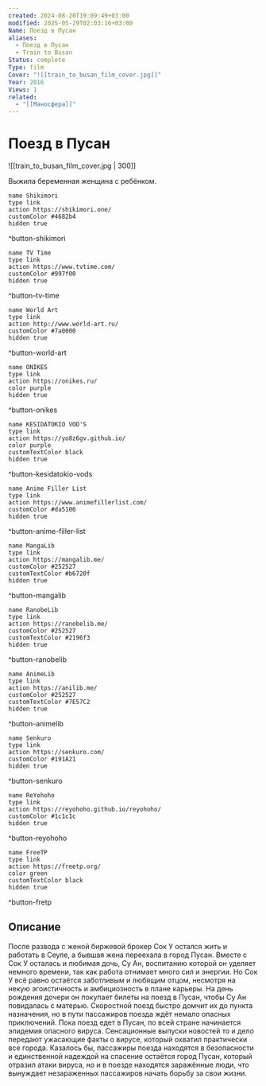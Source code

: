 ```yaml
---
created: 2024-08-20T19:09:49+03:00
modified: 2025-05-29T02:03:16+03:00
Name: Поезд в Пусан
aliases:
  - Поезд в Пусан
  - Train to Busan
Status: complete
Type: film
Cover: "![[train_to_busan_film_cover.jpg]]"
Year: 2016
Views: 1
related:
  - "[[Маносфера]]"
---
```


# Поезд в Пусан

![[train_to_busan_film_cover.jpg | 300]]


Выжила беременная женщина с ребёнком.

```button
name Shikimori
type link
action https://shikimori.one/
customColor #4682b4
hidden true
```
^button-shikimori

```button
name TV Time
type link
action https://www.tvtime.com/
customColor #997f00
hidden true
```
^button-tv-time

```button
name World Art
type link
action http://www.world-art.ru/
customColor #7a0000
hidden true
```
^button-world-art

```button
name ONIKES
type link
action https://onikes.ru/
color purple
hidden true
```
^button-onikes

```button
name KESIDATOKIO VOD'S
type link
action https://yo8z6gv.github.io/
color purple
customTextColor black
hidden true
```
^button-kesidatokio-vods

```button
name Anime Filler List
type link
action https://www.animefillerlist.com/
customColor #da5100
hidden true
```
^button-anime-filler-list

```button
name MangaLib
type link
action https://mangalib.me/
customColor #252527
customTextColor #b6720f
hidden true
```
^button-mangalib

```button
name RanobeLib
type link
action https://ranobelib.me/
customColor #252527
customTextColor #2196f3
hidden true
```
^button-ranobelib

```button
name AnimeLib
type link
action https://anilib.me/
customColor #252527
customTextColor #7E57C2
hidden true
```
^button-animelib

```button
name Senkuro
type link
action https://senkuro.com/
customColor #191A21
hidden true
```
^button-senkuro

```button
name ReYohoho
type link
action https://reyohoho.github.io/reyohoho/
customColor #1c1c1c
hidden true
```
^button-reyohoho

```button
name FreeTP
type link
action https://freetp.org/
color green
customTextColor black
hidden true
```
^button-fretp

## Описание

После развода с женой биржевой брокер Сок У остался жить и работать в Сеуле, а бывшая жена переехала в город Пусан. Вместе с Сок У осталась и любимая дочь, Су Ан, воспитанию которой он уделяет немного времени, так как работа отнимает много сил и энергии. Но Сок У всё равно остаётся заботливым и любящим отцом, несмотря на некую эгоистичность и амбициозность в плане карьеры. На день рождения дочери он покупает билеты на поезд в Пусан, чтобы Су Ан повидалась с матерью. Скоростной поезд быстро домчит их до пункта назначения, но в пути пассажиров поезда ждёт немало опасных приключений. Пока поезд едет в Пусан, по всей стране начинается эпидемия опасного вируса. Сенсационные выпуски новостей то и дело передают ужасающие факты о вирусе, который охватил практически все города. Казалось бы, пассажиры поезда находятся в безопасности и единственной надеждой на спасение остаётся город Пусан, который отразил атаки вируса, но и в поезде находятся заражённые люди, что вынуждает незараженных пассажиров начать борьбу за свои жизни.
